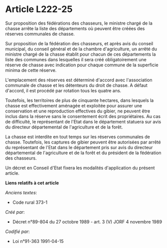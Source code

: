 # Article L222-25

Sur proposition des fédérations des chasseurs, le ministre chargé de la chasse arrête la liste des départements où peuvent
être créées des réserves communales de chasse.

Sur proposition de la fédération des chasseurs, et après avis du conseil municipal, du conseil général et de la chambre
d'agriculture, un arrêté du ministre chargé de la chasse établit pour chacun de ces départements la liste des communes dans
lesquelles il sera créé obligatoirement une réserve de chasse avec indication pour chaque commune de la superficie minima de
cette réserve.

L'emplacement des réserves est déterminé d'accord avec l'association communale de chasse et les détenteurs du droit de
chasse. A défaut d'accord, il est procédé par rotation tous les quatre ans.

Toutefois, les territoires de plus de cinquante hectares, dans lesquels la chasse est effectivement aménagée et exploitée
pour assurer une conservation et une reproduction effectives du gibier, ne peuvent être inclus dans la réserve sans le
consentement écrit des propriétaires. Au cas de difficulté, le représentant de l'Etat dans le département statuera sur avis
du directeur départemental de l'agriculture et de la forêt.

La chasse est interdite en tout temps sur les réserves communales de chasse. Toutefois, les captures de gibier peuvent être
autorisées par arrêté du représentant de l'Etat dans le département pris sur avis du directeur départemental de l'agriculture
et de la forêt et du président de la fédération des chasseurs.

Un décret en Conseil d'Etat fixera les modalités d'application du présent article.

**Liens relatifs à cet article**

_Anciens textes_:

  - Code rural 373-1

_Créé par_:

  - Décret n°89-804 du 27 octobre 1989 - art. 3 (V) JORF 4 novembre 1989

_Codifié par_:

  - Loi n°91-363 1991-04-15
